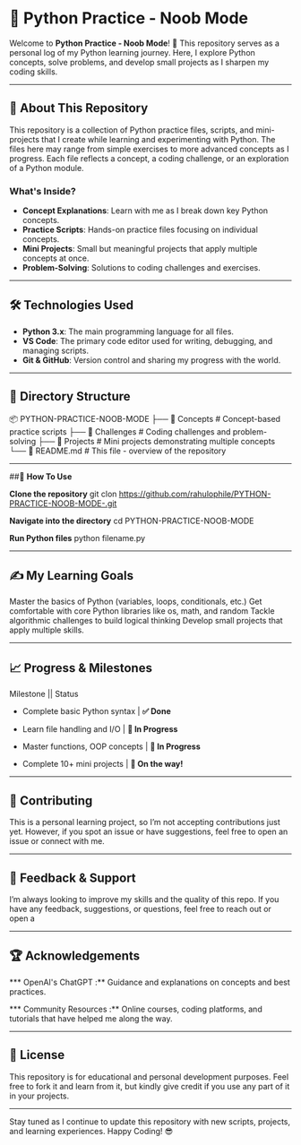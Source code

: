 # 📘 **Python Practice - Noob Mode**

Welcome to **Python Practice - Noob Mode**! 🚀 This repository serves as a personal log of my Python learning journey. Here, I explore Python concepts, solve problems, and develop small projects as I sharpen my coding skills.

---

## 🧐 **About This Repository**
This repository is a collection of Python practice files, scripts, and mini-projects that I create while learning and experimenting with Python. The files here may range from simple exercises to more advanced concepts as I progress. Each file reflects a concept, a coding challenge, or an exploration of a Python module.

### **What's Inside?**
- **Concept Explanations**: Learn with me as I break down key Python concepts.
- **Practice Scripts**: Hands-on practice files focusing on individual concepts.
- **Mini Projects**: Small but meaningful projects that apply multiple concepts at once.
- **Problem-Solving**: Solutions to coding challenges and exercises.

---

## 🛠️ **Technologies Used**
- **Python 3.x**: The main programming language for all files.
- **VS Code**: The primary code editor used for writing, debugging, and managing scripts.
- **Git & GitHub**: Version control and sharing my progress with the world.

---

## 📂 **Directory Structure**
📦 PYTHON-PRACTICE-NOOB-MODE
├── 📁 Concepts        # Concept-based practice scripts
├── 📁 Challenges      # Coding challenges and problem-solving
├── 📁 Projects        # Mini projects demonstrating multiple concepts
└── 📜 README.md      # This file - overview of the repository

---

##🚀 **How To Use**

**Clone the repository**
git clon https://github.com/rahulophile/PYTHON-PRACTICE-NOOB-MODE-.git

**Navigate into the directory**
cd PYTHON-PRACTICE-NOOB-MODE

**Run Python files**
python filename.py

---

## ✍️ **My Learning Goals**
Master the basics of Python (variables, loops, conditionals, etc.) Get comfortable with core Python libraries like os, math, and random Tackle algorithmic challenges to build logical thinking Develop small projects that apply multiple skills.

---

## 📈 **Progress & Milestones**

Milestone || Status

* Complete basic Python syntax | **✅ Done**

* Learn file handling and I/O | **🔄 In Progress**

* Master functions, OOP concepts | **🔄 In Progress**

* Complete 10+ mini projects | **🚀 On the way!**

---

## **🤝 Contributing**
This is a personal learning project, so I’m not accepting contributions just yet. However, if you spot an issue or have suggestions, feel free to open an issue or connect with me.

---

## **📣 Feedback & Support**
I’m always looking to improve my skills and the quality of this repo. If you have any feedback, suggestions, or questions, feel free to reach out or open a

---

## **🏆 Acknowledgements**
*** OpenAI's ChatGPT :** Guidance and explanations on concepts and best practices.

*** Community Resources :** Online courses, coding platforms, and tutorials that have helped me along the way.

---

## **📝 License**
This repository is for educational and personal development purposes. Feel free to fork it and learn from it, but kindly give credit if you use any part of it in your projects.

---

Stay tuned as I continue to update this repository with new scripts, projects, and learning experiences. Happy Coding! 😎